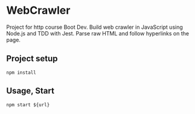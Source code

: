# WebCrawler
Project for http course Boot Dev. Build web crawler in JavaScript using Node.js and TDD with Jest. Parse raw HTML and follow hyperlinks on the page.

## Project setup
```
npm install
```

## Usage, Start
```
npm start ${url}
```